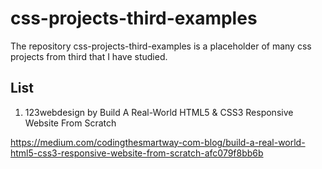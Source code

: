 # css-projects-third-examples
The repository css-projects-third-examples is a placeholder of many css projects from third that I have studied.

## List

1. 123webdesign by Build A Real-World HTML5 & CSS3 Responsive Website From Scratch

https://medium.com/codingthesmartway-com-blog/build-a-real-world-html5-css3-responsive-website-from-scratch-afc079f8bb6b
